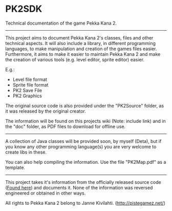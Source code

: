 # PK2SDK
Technical documentation of the game Pekka Kana 2.

---

This project aims to document Pekka Kana 2's classes, files and other technical aspects. It will also include a library, in different programming languages, to make manipulation and creation of the games files easier. Furthermore, it aims to make it easier to maintain Pekka Kana 2 and make the creation of various tools (e.g. level editor, sprite editor) easier.


E.g.:
  * Level file format
  * Sprite file format
  * PK2 Save File
  * PK2 Graphics
  

The original source code is also provided under the "PK2Source" folder, as it was released by the original creator.
  
  
The information will be found on this projects wiki (Note: include link) and in the "doc" folder, as PDF files to download for offline use.

---

A collection of Java classes will be provided soon, by myself (Deta), but if you know any other programming language(s) you are very welcome to create libs in these.

You can also help compiling the information. Use the file "PK2Map.pdf" as a template.

---

This project takes it's information from the officially released source code ([Found here](http://pistegamez.proboards.com/thread/543/level-editor-source-codes-available)) and documents it. None of the information was reversed engineered or obtained in other ways.

All rights to Pekka Kana 2 belong to Janne Kivilahti. (http://pistegamez.net/)
